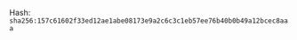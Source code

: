 
<!--
SPDX-License-Identifier: Declaratory-Royalty  
// Hash: sha256:b5bba0b5b07bd4f1c0ea7c3997f3d771aaee33ee28ddb0d5443e4b9c73fdf0a5
🔒 Holmes Enforcement Model (HEM) – Declaratory Sovereign Logic  
🧠 Author: Mr. Holmes  
📜 License: Declaratory Royalty License (see LICENSE-HEM.md)  
📁 Repository: https://github.com/Gamerdudee/holmes-enforcement-model  
-->
Hash:
`sha256:157c61602f33ed12ae1abe08173e9a2c6c3c1eb57ee76b40b0b49a12bcec8aaa`












